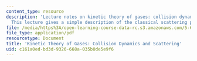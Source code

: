 ```yaml
---
content_type: resource
description: 'Lecture notes on kinetic theory of gases: collision dynamics and scattering.
  This lecture gives a simple description of the classical scattering process.'
file: /media/https%3A/open-learning-course-data-rc.s3.amazonaws.com/5-62-physical-chemistry-ii-spring-2008/c161a0edbd3d9326668a035b0de5e9f6_30_562ln08.pdf
file_type: application/pdf
resourcetype: Document
title: 'Kinetic Theory of Gases: Collision Dynamics and Scattering'
uid: c161a0ed-bd3d-9326-668a-035b0de5e9f6
---
```

